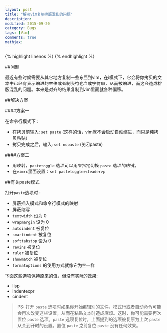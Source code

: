 ```yaml
---
layout: post
title: "解决vim复制排版混乱的问题"
description: 
modified: 2015-09-20
category: Bugs
tags: [Vim]
comments: true
mathjax: 
---
```

{% highlight linenos %}
{% endhighlight %}

##问题

最近有些时候需要从其它地方复制一些东西到vim，在i模式下，它会将你拷贝的文本中已经有表示缩进的空格或者制表符也当成字符串，从而被缩进，而这会造成排版混乱的问题。本来是对齐的结果复制到vim里面就各种偏移。

##解决方案

####方案一

在命令行模式下：
* 在拷贝前输入`:set paste` (这样的话，vim就不会启动自动缩进，而只是纯拷贝粘贴）
* 拷贝完成之后，输入`:set nopaste` (关闭paste)

####方案二

* 用映射，`pastetoggle` 选项可以用来指定切换 `paste` 选项的热键。
* 在`vimrc`里面设置：`set pastetoggle=<leader>p`

##有关paste模式

打开`paste`选项时 :

* 屏蔽插入模式和命令行模式的映射
* 屏蔽缩写
* `textwidth` 设为 0
* `wrapmargin` 设为 0
* `autoindent` 被复位
* `smartindent` 被复位
* `softtabstop` 设为 0
* `revins` 被复位
* `ruler` 被复位
* `showmatch` 被复位
* `formatoptions` 的使用方式就像它为空一样

下面这些选项保持原来的值，但没有实际的效果:

* lisp
* indentexpr
* cindent

> PS: 打开 `paste` 选项时如果你开始编辑别的文件，模式行或者自动命令可能会再次改变这些设置，从而在粘贴文本时造成麻烦。这时，你可能需要再次置位 `paste` 选项。`paste` 选项复位时，上面提到的选项被复原为上次 `paste` 从关到开时的设置。置位 `paste` 之前复位 `paste` 没有任何效果。